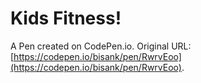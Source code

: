 # Kids Fitness!

A Pen created on CodePen.io. Original URL: [https://codepen.io/bisank/pen/RwrvEoo](https://codepen.io/bisank/pen/RwrvEoo).


